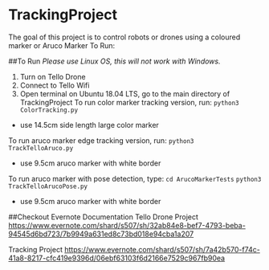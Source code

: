 # TrackingProject
The goal of this project is to control robots or drones using a coloured marker or Aruco Marker
To Run: 

##To Run
_Please use Linux OS, this will not work with Windows._ 
1. Turn on Tello Drone
2. Connect to Tello Wifi
3. Open terminal on Ubuntu 18.04 LTS, go to the main directory of TrackingProject
To run color marker tracking version, run:
`python3 ColorTracking.py`
- use 14.5cm side length large color marker

To run aruco marker edge tracking version, run:
`python3 TrackTelloAruco.py`
- use 9.5cm aruco marker with white border

To run aruco marker with pose detection, type:
`cd ArucoMarkerTests`
`python3 TrackTelloArucoPose.py`
- use 9.5cm aruco marker with white border

##Checkout Evernote Documentation
Tello Drone Project
https://www.evernote.com/shard/s507/sh/32ab84e8-bef7-4793-beba-94545d6bd723/7b9949a631ed8c73bd018e94cba1a207

Tracking Project
https://www.evernote.com/shard/s507/sh/7a42b570-f74c-41a8-8217-cfc419e9396d/06ebf63103f6d2166e7529c967fb90ea

